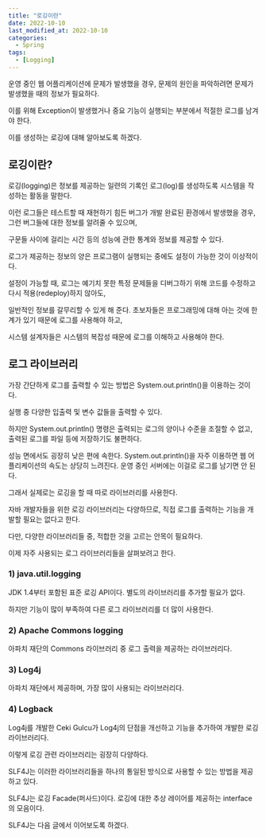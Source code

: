 ```yaml
---
title: "로깅이란"
date: 2022-10-10
last_modified_at: 2022-10-10
categories: 
  - Spring
tags:
  - [Logging]
---
```


운영 중인 웹 어플리케이션에 문제가 발생했을 경우, 문제의 원인을 파악하려면 문제가 발생했을 때의 정보가 필요하다.  

이를 위해 Exception이 발생했거나 중요 기능이 실행되는 부분에서 적절한 로그를 남겨야 한다.  

이를 생성하는 로깅에 대해 알아보도록 하겠다.  


## 로깅이란?
 
로깅(logging)은 정보를 제공하는 일련의 기록인 로그(log)를 생성하도록 시스템을 작성하는 활동을 말한다.  

이런 로그들은 테스트할 때 재현하기 힘든 버그가 개발 완료된 환경에서 발생했을 경우, 그런 버그들에 대한 정보를 알려줄 수 있으며,  

구문들 사이에 걸리는 시간 등의 성능에 관한 통계와 정보를 제공할 수 있다.  

로그가 제공하는 정보의 양은 프로그램이 실행되는 중에도 설정이 가능한 것이 이상적이다.  

설정이 가능할 때, 로그는 예기치 못한 특정 문제들을 디버그하기 위해 코드를 수정하고 다시 적용(redeploy)하지 않아도,  

일반적인 정보를 갈무리할 수 있게 해 준다. 초보자들은 프로그래밍에 대해 아는 것에 한계가 있기 때문에 로그를 사용해야 하고,  

시스템 설계자들은 시스템의 복잡성 때문에 로그를 이해하고 사용해야 한다.  


## 로그 라이브러리

가장 간단하게 로그를 출력할 수 있는 방법은 System.out.println()을 이용하는 것이다.  

실행 중 다양한 입출력 및 변수 값들을 출력할 수 있다.  

하지만 System.out.println() 명령은 출력되는 로그의 양이나 수준을 조절할 수 없고, 출력된 로그를 파일 등에 저장하기도 불편하다.  

성능 면에서도 굉장히 낮은 편에 속한다. System.out.println()을 자주 이용하면 웹 어플리케이션의 속도는 상당히 느려진다. 운영 중인 서버에는 이걸로 로그를 남기면 안 된다.  

그래서 실제로는 로깅을 할 때 따로 라이브러리를 사용한다.  

자바 개발자들을 위한 로깅 라이브러리는 다양하므로, 직접 로그를 출력하는 기능을 개발할 필요는 없다고 한다.  

다만, 다양한 라이브러리들 중, 적합한 것을 고르는 안목이 필요하다.  
   
   
    
이제 자주 사용되는 로그 라이브러리들을 살펴보려고 한다.  

### 1) java.util.logging

JDK 1.4부터 포함된 표준 로깅 API이다. 별도의 라이브러리를 추가할 필요가 없다.  

하지만 기능이 많이 부족하여 다른 로그 라이브러리를 더 많이 사용한다.  

### 2) Apache Commons logging

아파치 재단의 Commons 라이브러리 중 로그 출력을 제공하는 라이브러리다.

### 3) Log4j

아파치 재단에서 제공하며, 가장 많이 사용되는 라이브러리다.

### 4) Logback

Log4j를 개발한 Ceki Gulcu가 Log4j의 단점을 개선하고 기능을 추가하여 개발한 로깅 라이브러리다.
  
  
이렇게 로깅 관련 라이브러리는 굉장히 다양하다.  

SLF4J는 이러한 라이브러리들을 하나의 통일된 방식으로 사용할 수 있는 방법을 제공하고 있다.  

SLF4J는 로깅 Facade(퍼사드)이다. 로깅에 대한 추상 레이어를 제공하는 interface의 모음이다.  

SLF4J는 다음 글에서 이어보도록 하겠다.  